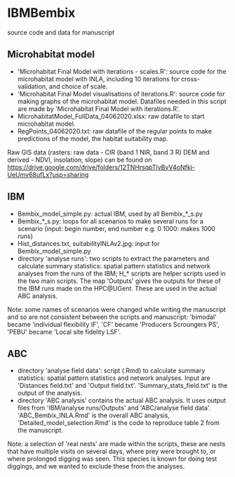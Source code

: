 # IBMBembix
source code and data for manuscript

## Microhabitat model
- 'Microhabitat Final Model with iterations - scales.R': source code for the microhabitat model with INLA, including 10 iterations for cross-validation, and choice of scale.
- 'Microhabitat Final Model visualisations of iterations.R': source code for making graphs of the microhabitat model. Datafiles needed in this script are made by 'Microhabitat Final Model with iterations.R'.
- MicrohabitatModel_FullData_04062020.xlsx: raw datafile to start microhabitat model.
- RegPoints_04062020.txt: raw datafile of the regular points to make predictions of the model, the habitat suitability map.

Raw GIS data (rasters: raw data - CIR (band 1 NIR, band 3 R) DEM and derived - NDVI, insolation, slope) can be found on https://drive.google.com/drive/folders/12TNHrsqpTIvBvV4oNfkj-UeUmv68ufLx?usp=sharing

## IBM
- Bembix_model_simple.py: actual IBM, used by all Bembix_*_s.py
- Bembix_*_s.py: loops for all scenarios to make several runs for a scenario (input: begin number, end number e.g. 0 1000: makes 1000 runs)
- Hist_distances.txt, suitabilityINLAv2.jpg: input for Bembix_model_simple.py
- directory 'analyse runs': two scripts to extract the parameters and calculate summary statistics: spatial pattern statistics and network analyses from the runs of the IBM; H_* scripts are helper scripts used in the two main scripts. The map 'Outputs' gives the outputs for these of the IBM runs made on the HPC@UGent. These are used in the actual ABC analysis.

Note: some names of scenarios were changed while writing the manuscript and so are not consistent between the scripts and manuscript: 'bimodal' became 'individual flexibility IF', 'CF' became 'Producers Scroungers PS', 'PEBU' became 'Local site fidelity LSF'.

## ABC
- directory 'analyse field data': script (.Rmd) to calculate summary statistics: spatial pattern statistics and network analyses. Input are 'Distances field.txt' and 'Output field.txt'. 'Summary_stats_field.txt' is the output of the analysis.
- directory 'ABC analysis' contains the actual ABC analysis. It uses output files from 'IBM/analyse runs/Outputs' and 'ABC/analyse field data'. 'ABC_Bembix_INLA.Rmd' is the overall ABC analysis, 'Detailed_model_selection.Rmd' is the code to reproduce table 2 from the manuscript.



Note: a selection of 'real nests' are made within the scripts, these are nests that have multiple visits on several days, where prey were brought to, or where prolonged digging was seen. This species is known for doing test diggings, and we wanted to exclude these from the analyses.
